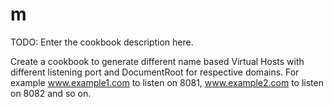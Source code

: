 # m

TODO: Enter the cookbook description here.

Create a cookbook to generate different name based Virtual Hosts with different listening port and DocumentRoot for respective domains. For example www.example1.com to listen on 8081, www.example2.com to listen on 8082 and so on.
